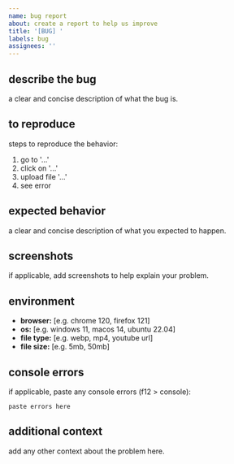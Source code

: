 ```yaml
---
name: bug report
about: create a report to help us improve
title: '[BUG] '
labels: bug
assignees: ''
---
```


## describe the bug
a clear and concise description of what the bug is.

## to reproduce
steps to reproduce the behavior:
1. go to '...'
2. click on '...'
3. upload file '...'
4. see error

## expected behavior
a clear and concise description of what you expected to happen.

## screenshots
if applicable, add screenshots to help explain your problem.

## environment
- **browser:** [e.g. chrome 120, firefox 121]
- **os:** [e.g. windows 11, macos 14, ubuntu 22.04]
- **file type:** [e.g. webp, mp4, youtube url]
- **file size:** [e.g. 5mb, 50mb]

## console errors
if applicable, paste any console errors (f12 > console):
```
paste errors here
```

## additional context
add any other context about the problem here.
